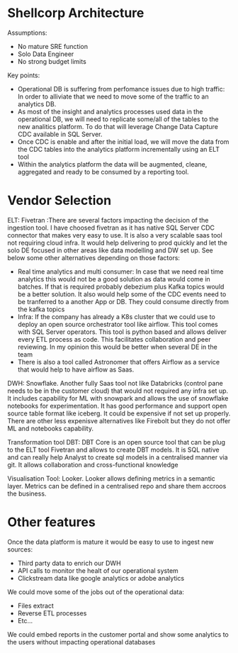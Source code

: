 # Shellcorp Architecture

Assumptions:
 - No mature SRE function
 - Solo Data Engineer
 - No strong budget limits

Key points:
- Operational DB is suffering from perfomance issues due to high traffic: In order to alliviate that we need to move some of the traffic to an analytics DB.
- As most of the insight and analytics processes used data in the operational DB, we will need to replicate some/all of the tables to the new analitics platform. To do that will leverage Change Data Capture CDC available in  SQL Server.
- Once CDC is enable and after the initial load, we will move the data from the CDC tables into the analytics platform incrementally using an ELT tool
- Within the analytics platform the data will be augmented, cleane, aggregated and ready to be consumed by a reporting tool.

# Vendor Selection
ELT: Fivetran :There are several factors impacting the decision of the ingestion tool. I have choosed fivetran as it has native SQL Server CDC connector that makes very easy to use. It is also a very scalable saas tool not requiring cloud infra. It would help delivering to prod quickly and let the solo DE focused in other areas like data modelling and DW set up.
See below some other alternatives depending on those factors:
- Real time analytics and multi consumer: In case that we need real time analytics this would not be a good solution as data would come in batches. If that is required probably debezium plus Kafka topics would be a better solution. It also would help some of the CDC events need to be tranferred to a another App or DB. They could consume directly from the kafka topics
- Infra: If the company has already a K8s cluster that we could use to deploy an open source orchestrator tool like airflow. This tool comes with SQL Server operators. This tool is python based and allows deliver every ETL process as code. This facilitates collaboration and peer reviewing. In my opinion this would be better when several DE in the team
- There is also a tool called Astronomer that offers Airflow as a service that would help to have airflow as Saas.

DWH: Snowflake. Another fully Saas tool not like Databricks (control pane needs to be in the customer cloud) that would not required any infra set up. It includes capability for ML with snowpark and allows the use of snowflake notebooks for experimentation. It has good performance and support open source table format like iceberg. It could be expensive if not set up properly. There are other less expenisve alternatives like Firebolt but they do not offer ML and notebooks capability.

Transformation tool DBT: DBT Core is an open source tool that can be plug to the ELT tool Fivetran and allows to create DBT models. It is SQL native and can really help Analyst to create sql models in a centralised manner via git. It allows collaboration and cross-functional knowledge

Visualisation Tool: Looker. Looker allows defining metrics in a semantic layer. Metrics can be defined in a centralised repo and share them accroos the business.

# Other features
Once the data platform is mature it would be easy to use to ingest new sources:
- Third party data to enrich our DWH
- API calls to monitor the healt of our operational system
- Clickstream data like google analytics or adobe analytics

We could move some of the jobs out of the operational data:
- Files extract
- Reverse ETL processes
- Etc...

We could embed reports in the customer portal and show some analytics to the users without impacting operational databases

